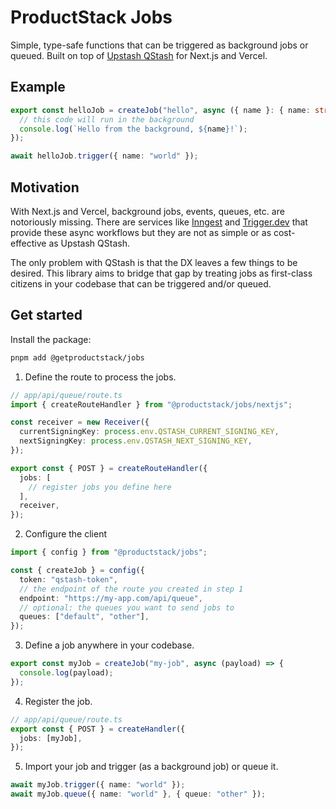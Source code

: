 # ProductStack Jobs

Simple, type-safe functions that can be triggered as background jobs or queued. Built on top of
[Upstash QStash](https://upstash.com/docs/qstash/) for Next.js and Vercel.

## Example

```ts
export const helloJob = createJob("hello", async ({ name }: { name: string }) => {
  // this code will run in the background
  console.log(`Hello from the background, ${name}!`);
});

await helloJob.trigger({ name: "world" });
```

## Motivation

With Next.js and Vercel, background jobs, events, queues, etc. are notoriously missing. There are services like [Inngest](https://inngest.com/) and [Trigger.dev](https://trigger.dev/) that provide these async workflows but they are not as simple or as cost-effective as Upstash QStash.

The only problem with QStash is that the DX leaves a few things to be desired. This library aims to bridge that gap by treating jobs as first-class citizens in your codebase that can be triggered and/or queued.

## Get started

Install the package:

```sh
pnpm add @getproductstack/jobs
```

1. Define the route to process the jobs.

```ts
// app/api/queue/route.ts
import { createRouteHandler } from "@productstack/jobs/nextjs";

const receiver = new Receiver({
  currentSigningKey: process.env.QSTASH_CURRENT_SIGNING_KEY,
  nextSigningKey: process.env.QSTASH_NEXT_SIGNING_KEY,
});

export const { POST } = createRouteHandler({
  jobs: [
    // register jobs you define here
  ],
  receiver,
});
```

2. Configure the client

```ts
import { config } from "@productstack/jobs";

const { createJob } = config({
  token: "qstash-token",
  // the endpoint of the route you created in step 1
  endpoint: "https://my-app.com/api/queue",
  // optional: the queues you want to send jobs to
  queues: ["default", "other"],
});
```

3. Define a job anywhere in your codebase.

```ts
export const myJob = createJob("my-job", async (payload) => {
  console.log(payload);
});
```

4. Register the job.

```ts
// app/api/queue/route.ts
export const { POST } = createHandler({
  jobs: [myJob],
});
```

5. Import your job and trigger (as a background job) or queue it.

```ts
await myJob.trigger({ name: "world" });
await myJob.queue({ name: "world" }, { queue: "other" });
```
